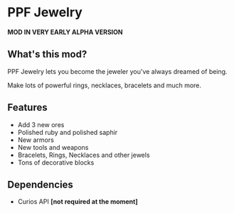 # PPF Jewelry
**MOD IN VERY EARLY ALPHA VERSION**


## What's this mod?
PPF Jewelry lets you become the jeweler you've always dreamed of being.

Make lots of powerful rings, necklaces, bracelets and much more.


## Features
- Add 3 new ores
- Polished ruby and polished saphir
- New armors
- New tools and weapons
- Bracelets, Rings, Necklaces and other jewels
- Tons of decorative blocks

## Dependencies
- Curios API **[not required at the moment]**
